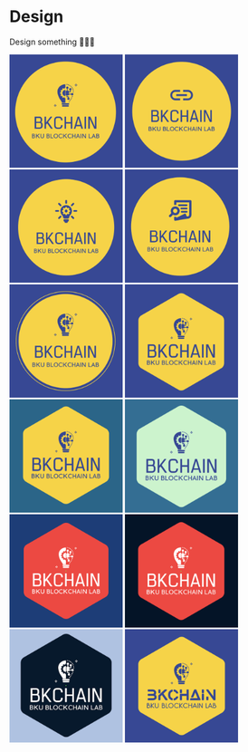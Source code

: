 
# Design
Design something 🤣🤣🤣

<img src="./dist/IMG_001.png" width="200px" />

<img src="./dist/IMG_002.png" width="200px" />

<img src="./dist/IMG_003.png" width="200px" />

<img src="./dist/IMG_004.png" width="200px" />

<img src="./dist/IMG_005.png" width="200px" />

<img src="./dist/IMG_006.png" width="200px" />

<img src="./dist/IMG_007.png" width="200px" />

<img src="./dist/IMG_008.png" width="200px" />

<img src="./dist/IMG_009.png" width="200px" />

<img src="./dist/IMG_010.png" width="200px" />

<img src="./dist/IMG_011.png" width="200px" />

<img src="./dist/IMG_012.png" width="200px" />
